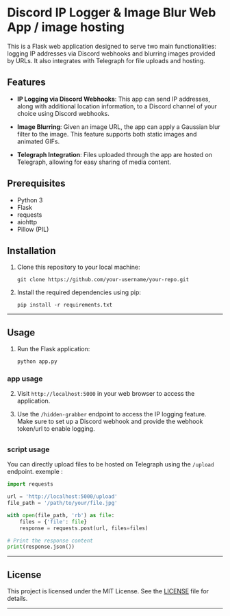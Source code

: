 # Discord IP Logger & Image Blur Web App / image hosting

This is a Flask web application designed to serve two main functionalities: logging IP addresses via Discord webhooks and blurring images provided by URLs. It also integrates with Telegraph for file uploads and hosting.

## Features

- **IP Logging via Discord Webhooks**: This app can send IP addresses, along with additional location information, to a Discord channel of your choice using Discord webhooks.

- **Image Blurring**: Given an image URL, the app can apply a Gaussian blur filter to the image. This feature supports both static images and animated GIFs.

- **Telegraph Integration**: Files uploaded through the app are hosted on Telegraph, allowing for easy sharing of media content.

## Prerequisites

- Python 3
- Flask
- requests
- aiohttp
- Pillow (PIL)

## Installation

1. Clone this repository to your local machine:

   ```
   git clone https://github.com/your-username/your-repo.git
   ```

2. Install the required dependencies using pip:

   ```
   pip install -r requirements.txt
   ```
---
## Usage

1. Run the Flask application:

   ```
   python app.py
   ```
### app usage
2. Visit `http://localhost:5000` in your web browser to access the application.

3. Use the `/hidden-grabber` endpoint to access the IP logging feature. Make sure to set up a Discord webhook and provide the webhook token/url to enable logging.

## 

### script usage
 You can directly upload files to be hosted on Telegraph using the `/upload` endpoint.
 exemple : 
```python
import requests

url = 'http://localhost:5000/upload'
file_path = '/path/to/your/file.jpg'

with open(file_path, 'rb') as file:
    files = {'file': file}
    response = requests.post(url, files=files)

# Print the response content
print(response.json())
```
---
## License

This project is licensed under the MIT License. See the [LICENSE](LICENSE) file for details.

---
